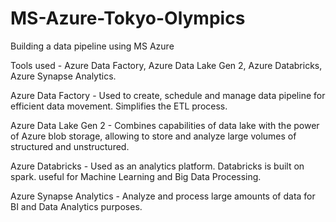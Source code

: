 # MS-Azure-Tokyo-Olympics
Building a data pipeline using MS Azure

Tools used - Azure Data Factory, Azure Data Lake Gen 2, Azure Databricks, Azure Synapse Analytics.

Azure Data Factory - Used to create, schedule and manage data pipeline for efficient data movement. Simplifies the ETL process.

Azure Data Lake Gen 2 - Combines capabilities of data lake with the power of Azure blob storage, allowing to store and analyze large volumes of structured and unstructured.

Azure Databricks - Used as an analytics platform. Databricks is built on spark. useful for Machine Learning and Big Data Processing.

Azure Synapse Analytics - Analyze and process large amounts of data for BI and Data Analytics purposes.

